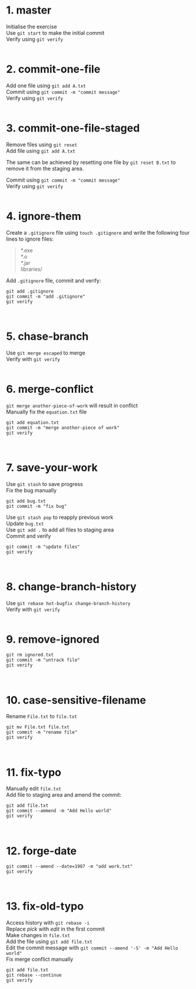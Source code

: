# 1. master
Initialise the exercise<br>
Use `git start` to make the initial commit<br>
Verify using `git verify`<br><br>


# 2. commit-one-file
Add one file using `git add A.txt`<br>
Commit using `git commit -m "commit message"`<br>
Verify using `git verify`<br><br>


# 3. commit-one-file-staged
Remove files using `git reset`<br>
Add file using `git add A.txt`<br>

The same can be achieved by resetting one file by `git reset B.txt` to remove it from the staging area.

Commit using `git commit -m "commit message"`<br>
Verify using `git verify`<br><br>


# 4. ignore-them
Create a `.gitignore` file using `touch .gitignore` and write the following four lines to ignore files:
>*.exe <br>
*.o <br>
*.jar <br>
libraries/ 

Add `.gitignore` file, commit and verify:
```
git add .gitignore
git commit -m "add .gitignore"
git verify
```
<br>


# 5. chase-branch
Use `git merge escaped` to merge<br>
Verify with `git verify`<br><br>


# 6. merge-conflict
`git merge another-piece-of-work` will result in conflict<br>
Manually fix the `equation.txt` file

```
git add equation.txt
git commit -m "merge another-piece of work"
git verify
```
<br>

# 7. save-your-work
Use `git stash` to save progress<br>
Fix the bug manually
```
git add bug.txt
git commit -m "fix bug"
```
Use `git stash pop` to reapply previous work<br>
Update `bug.txt` <br>
Use `git add .` to add all files to staging area<br>
Commit and verify
```
git commit -m "update files"
git verify
```
<br>

# 8. change-branch-history
Use `git rebase hot-bugfix change-branch-history`<br>
Verify with `git verify`<br><br>


# 9. remove-ignored
```
git rm ignored.txt
git commit -m "untrack file"
git verify
```
<br>

# 10. case-sensitive-filename
Rename `File.txt` to `file.txt`
```
git mv File.txt file.txt
git commit -m "rename file"
git verify
```
<br>

# 11. fix-typo
Manually edit `file.txt`<br>
Add file to staging area and amend the commit:
```
git add file.txt
git commit --ammend -m "Add Hello world"
git verify
```
<br>


# 12. forge-date
```
git commit --amend --date=1987 -m "add work.txt"
git verify
```
<br>


# 13. fix-old-typo
Access history with `git rebase -i`<br>
Replace _pick_ with _edit_ in the first commit<br>
Make changes in `file.txt`<br>
Add the file using `git add file.txt`<br>
Edit the commit message with `git commit --amend '-S' -m "Add Hello world"`<br>
Fix merge conflict manually
```
git add file.txt
git rebase --continue
git verify
```